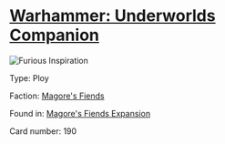 # [Warhammer: Underworlds Companion](https://guidokessels.github.io/wh-underworlds)

  

![Furious Inspiration](https://warhammerunderworlds.com/wp-content/uploads/sites/6/2018/03/190_ENG.png)



Type: Ploy

Faction: [Magore's Fiends](https://guidokessels.github.io/wh-underworlds/factions/magores-fiends.md)

Found in: [Magore's Fiends Expansion](https://guidokessels.github.io/wh-underworlds/locations/magores-fiends-expansion.md)

Card number: 190
